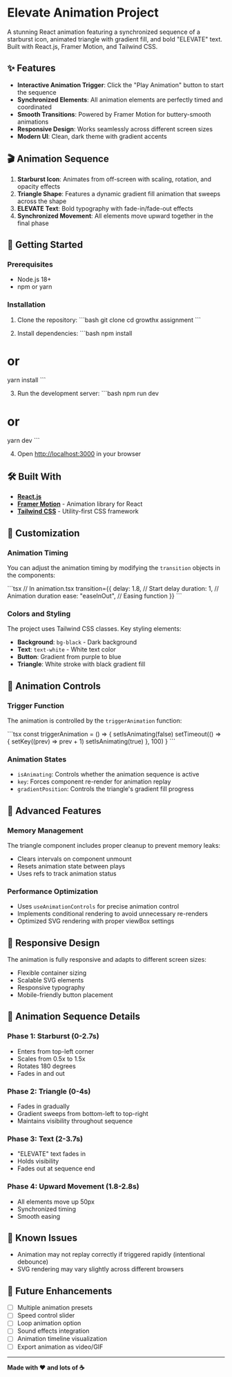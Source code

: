 # Elevate Animation Project

A stunning React animation featuring a synchronized sequence of a starburst icon, animated triangle with gradient fill, and bold "ELEVATE" text. Built with React.js, Framer Motion, and Tailwind CSS.

## ✨ Features

- **Interactive Animation Trigger**: Click the "Play Animation" button to start the sequence
- **Synchronized Elements**: All animation elements are perfectly timed and coordinated
- **Smooth Transitions**: Powered by Framer Motion for buttery-smooth animations
- **Responsive Design**: Works seamlessly across different screen sizes
- **Modern UI**: Clean, dark theme with gradient accents

## 🎬 Animation Sequence

1. **Starburst Icon**: Animates from off-screen with scaling, rotation, and opacity effects
2. **Triangle Shape**: Features a dynamic gradient fill animation that sweeps across the shape
3. **ELEVATE Text**: Bold typography with fade-in/fade-out effects
4. **Synchronized Movement**: All elements move upward together in the final phase

## 🚀 Getting Started

### Prerequisites

- Node.js 18+ 
- npm or yarn

### Installation

1. Clone the repository:
\`\`\`bash
git clone <repository-url>
cd growthx assignment
\`\`\`

2. Install dependencies:
\`\`\`bash
npm install
# or
yarn install
\`\`\`

3. Run the development server:
\`\`\`bash
npm run dev
# or
yarn dev
\`\`\`

4. Open [http://localhost:3000](http://localhost:3000) in your browser

## 🛠️ Built With

- **[React.js](https://nextjs.org/)** 
- **[Framer Motion](https://www.framer.com/motion/)** - Animation library for React
- **[Tailwind CSS](https://tailwindcss.com/)** - Utility-first CSS framework

## 🎨 Customization

### Animation Timing

You can adjust the animation timing by modifying the `transition` objects in the components:

\`\`\`tsx
// In animation.tsx
transition={{
  delay: 1.8,        // Start delay
  duration: 1,       // Animation duration
  ease: "easeInOut", // Easing function
}}
\`\`\`

### Colors and Styling

The project uses Tailwind CSS classes. Key styling elements:

- **Background**: `bg-black` - Dark background
- **Text**: `text-white` - White text color
- **Button**: Gradient from purple to blue
- **Triangle**: White stroke with black gradient fill

## 🎯 Animation Controls

### Trigger Function

The animation is controlled by the `triggerAnimation` function:

\`\`\`tsx
const triggerAnimation = () => {
  setIsAnimating(false)
  setTimeout(() => {
    setKey((prev) => prev + 1)
    setIsAnimating(true)
  }, 100)
}
\`\`\`

### Animation States

- `isAnimating`: Controls whether the animation sequence is active
- `key`: Forces component re-render for animation replay
- `gradientPosition`: Controls the triangle's gradient fill progress

## 🔧 Advanced Features

### Memory Management

The triangle component includes proper cleanup to prevent memory leaks:

- Clears intervals on component unmount
- Resets animation state between plays
- Uses refs to track animation status

### Performance Optimization

- Uses `useAnimationControls` for precise animation control
- Implements conditional rendering to avoid unnecessary re-renders
- Optimized SVG rendering with proper viewBox settings

## 📱 Responsive Design

The animation is fully responsive and adapts to different screen sizes:

- Flexible container sizing
- Scalable SVG elements
- Responsive typography
- Mobile-friendly button placement

## 🎪 Animation Sequence Details

### Phase 1: Starburst (0-2.7s)
- Enters from top-left corner
- Scales from 0.5x to 1.5x
- Rotates 180 degrees
- Fades in and out

### Phase 2: Triangle (0-4s)
- Fades in gradually
- Gradient sweeps from bottom-left to top-right
- Maintains visibility throughout sequence

### Phase 3: Text (2-3.7s)
- "ELEVATE" text fades in
- Holds visibility
- Fades out at sequence end

### Phase 4: Upward Movement (1.8-2.8s)
- All elements move up 50px
- Synchronized timing
- Smooth easing

## 🐛 Known Issues

- Animation may not replay correctly if triggered rapidly (intentional debounce)
- SVG rendering may vary slightly across different browsers

## 🔮 Future Enhancements

- [ ] Multiple animation presets
- [ ] Speed control slider
- [ ] Loop animation option
- [ ] Sound effects integration
- [ ] Animation timeline visualization
- [ ] Export animation as video/GIF

---

**Made with ❤️ and lots of ☕**
